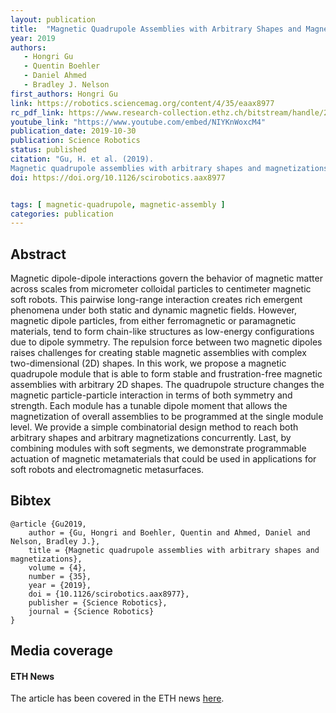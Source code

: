 ```yaml
---
layout: publication
title:  "Magnetic Quadrupole Assemblies with Arbitrary Shapes and Magnetizations"
year: 2019
authors: 
   - Hongri Gu
   - Quentin Boehler
   - Daniel Ahmed
   - Bradley J. Nelson
first_authors: Hongri Gu
link: https://robotics.sciencemag.org/content/4/35/eaax8977
rc_pdf_link: https://www.research-collection.ethz.ch/bitstream/handle/20.500.11850/392380/science_robotics_postprint.pdf
youtube_link: "https://www.youtube.com/embed/NIYKnWoxcM4"
publication_date: 2019-10-30
publication: Science Robotics
status: published
citation: "Gu, H. et al. (2019). 
Magnetic quadrupole assemblies with arbitrary shapes and magnetizations. Science Robotics, 4(35)."
doi: https://doi.org/10.1126/scirobotics.aax8977


tags: [ magnetic-quadrupole, magnetic-assembly ]
categories: publication
---
```


## Abstract ##
Magnetic dipole-dipole interactions govern the behavior of magnetic matter across scales from micrometer colloidal particles to centimeter magnetic soft robots. This pairwise long-range interaction creates rich emergent phenomena under both static and dynamic magnetic fields. However, magnetic dipole particles, from either ferromagnetic or paramagnetic materials, tend to form chain-like structures as low-energy configurations due to dipole symmetry. The repulsion force between two magnetic dipoles raises challenges for creating stable magnetic assemblies with complex two-dimensional (2D) shapes. In this work, we propose a magnetic quadrupole module that is able to form stable and frustration-free magnetic assemblies with arbitrary 2D shapes. The quadrupole structure changes the magnetic particle-particle interaction in terms of both symmetry and strength. Each module has a tunable dipole moment that allows the magnetization of overall assemblies to be programmed at the single module level. We provide a simple combinatorial design method to reach both arbitrary shapes and arbitrary magnetizations concurrently. Last, by combining modules with soft segments, we demonstrate programmable actuation of magnetic metamaterials that could be used in applications for soft robots and electromagnetic metasurfaces.

## Bibtex ##
~~~
@article {Gu2019,
	author = {Gu, Hongri and Boehler, Quentin and Ahmed, Daniel and Nelson, Bradley J.},
	title = {Magnetic quadrupole assemblies with arbitrary shapes and magnetizations},
	volume = {4},
	number = {35},
	year = {2019},
	doi = {10.1126/scirobotics.aax8977},
	publisher = {Science Robotics},
	journal = {Science Robotics}
}
~~~

## Media coverage ##

####  ETH News #### 

The article has been covered in the ETH news [here](https://ethz.ch/en/news-and-events/eth-news/news/2019/11/magnets-for-the-second-dimension.html).

